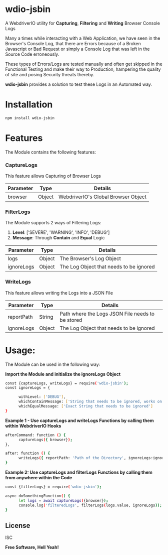 # wdio-jsbin

A WebdriverIO utility for **Capturing**, **Filtering** and **Writing** Browser Console Logs

Many a times while interacting with a Web Application, we have seen in the Browser's Console Log, that there are Errors
because of a Broken Javascript or Bad Request or simply a Console Log that was left in the Source Code erroneously.

These types of Errors/Logs are tested manually and often get skipped in the Functional Testing and make their way to Production, hampering the quality of site and posing Security threats thereby.

**wdio-jsbin** provides a solution to test these Logs in an Automated way.

# Installation

```sh
npm install wdio-jsbin
```

# Features


The Module contains the following features:




### CaptureLogs

This feature allows Capturing of Browser Logs


| Parameter | Type   | Details                             |
|-----------|--------|-------------------------------------|
| browser   | Object | WebdriverIO's Global Browser Object |




### FilterLogs


The Module supports 2 ways of Filtering Logs:

1) **Level**: ['SEVERE', 'WARNING', 'INFO', 'DEBUG']
2) **Message**: Through **Contain** and **Equal** Logic


| Parameter  | Type   | Details                                 |
|------------|--------|-----------------------------------------|
| logs       | Object | The Browser's Log Object                |
| ignoreLogs | Object | The Log Object that needs to be ignored |




### WriteLogs


This feature allows writing the Logs into a JSON File


| Parameter  | Type   | Details                                          |
|------------|--------|--------------------------------------------------|
| reportPath | String | Path where the Logs JSON File needs to be stored |
| ignoreLogs | Object | The Log Object that needs to be ignored          |




# Usage:


The Module can be used in the following way:

**Import the Module and initialize the ignoreLogs Object**

```sh
const {captureLogs, writeLogs} = require('wdio-jsbin');
const ignoreLogs = {

      withLevel: ['DEBUG'],
      whichContainMessage: ['String that needs to be ignored, works on Include Logic'],
      whichEqualMessage: ['Exact String that needs to be ignored']
}
```


**Example 1 - Use captureLogs and writeLogs Functions by calling them within WebdriverIO Hooks**


```sh
afterCommand: function () {
      captureLogs({ browser});
},

after: function () {
      writeLogs({ reportPath: 'Path of the Directory', ignoreLogs:ignoreLogs});//In case no filtering is //required, pass the ignoreLogs as an empty object i.e ignoreLogs:{}
}
```


**Example 2: Use captureLogs and filterLogs Functions by calling them from anywhere within the Code**

```sh
const {filterLogs} = require('wdio-jsbin');

async doSomethingFunction() {
      let logs = await captureLogs({browser});
      console.log('filteredLogs', filterLogs(logs.value, ignoreLogs));
}

```

License
----

ISC


**Free Software, Hell Yeah!**

 